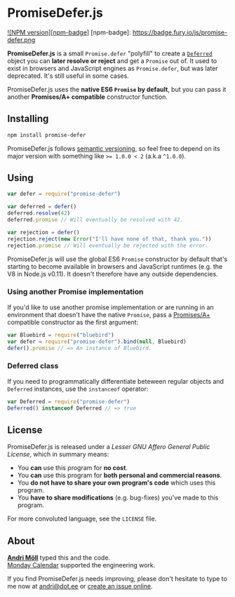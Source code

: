 PromiseDefer.js
===============
[![NPM version][npm-badge]](http://badge.fury.io/js/promise-defer)
[npm-badge]: https://badge.fury.io/js/promise-defer.png

**PromiseDefer.js** is a small `Promise.defer` "polyfill" to create
a [`Deferred`][deferred] object you can **later resolve or reject** and get
a `Promise` out of. It used to exist in browsers and JavaScript engines as
`Promise.defer`, but was later deprecated. It's still useful in some cases.

PromiseDefer.js uses the **native ES6 `Promise` by default**, but you can pass
it another **Promises/A+ compatible** constructor function.

[deferred]: https://developer.mozilla.org/en-US/docs/Mozilla/JavaScript_code_modules/Promise.jsm/Deferred
[promisesa+]: https://promisesaplus.com/


Installing
----------
```sh
npm install promise-defer
```

PromiseDefer.js follows [semantic versioning](http://semver.org/), so feel
free to depend on its major version with something like `>= 1.0.0 < 2`
(a.k.a `^1.0.0`).


Using
-----
```javascript
var defer = require("promise-defer")

var deferred = defer()
deferred.resolve(42)
deferred.promise // Will eventually be resolved with 42.

var rejection = defer()
rejection.reject(new Error("I'll have none of that, thank you."))
rejection.promise // Will eventually be rejected with the error.
```

PromiseDefer.js will use the global ES6 `Promise` constructor by default that's
starting to become available in browsers and JavaScript runtimes (e.g. the V8 in
Node.js v0.11). It doesn't therefore have any outside dependencies.

### Using another Promise implementation
If you'd like to use another promise implementation or are running in an
environment that doesn't have the native `Promise`, pass
a [Promises/A+][promisesa+] compatible constructor as the first argument:

```javascript
var Bluebird = require("bluebird")
var defer = require("promise-defer").bind(null, Bluebird)
defer().promise // => An instance of Bluebird.
```

### Deferred class
If you need to programmatically differentiate beteween regular objects and
`Deferred` instances, use the `instanceof` operator:

```javascript
var Deferred = require("promise-defer")
Deferred() instanceof Deferred // => true
```


License
-------
PromiseDefer.js is released under a *Lesser GNU Affero General Public License*,
which in summary means:

- You **can** use this program for **no cost**.
- You **can** use this program for **both personal and commercial reasons**.
- You **do not have to share your own program's code** which uses this program.
- You **have to share modifications** (e.g. bug-fixes) you've made to this
  program.

For more convoluted language, see the `LICENSE` file.


About
-----
**[Andri Möll][moll]** typed this and the code.  
[Monday Calendar][monday] supported the engineering work.

If you find PromiseDefer.js needs improving, please don't hesitate to type to me
now at [andri@dot.ee][email] or [create an issue online][issues].

[email]: mailto:andri@dot.ee
[issues]: https://github.com/moll/js-promise-defer/issues
[moll]: http://themoll.com
[monday]: https://mondayapp.com
